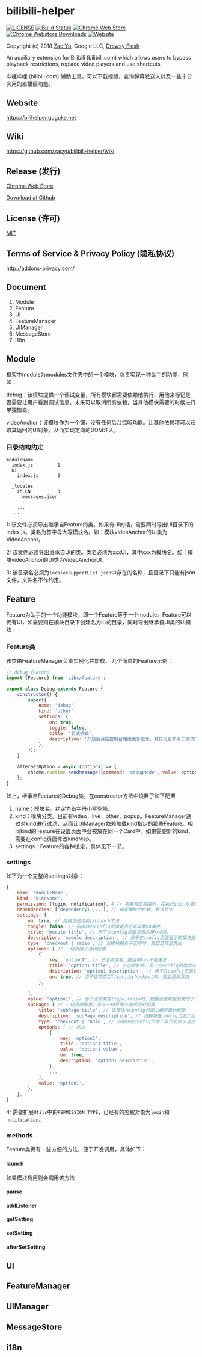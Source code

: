 # bilibili-helper

[![LICENSE](https://img.shields.io/github/license/mashape/apistatus.svg)](LICENSE)
[![Build Status](https://img.shields.io/travis/zacyu/bilibili-helper.svg)](https://travis-ci.org/zacyu/bilibili-helper)
[![Chrome Web Store](https://img.shields.io/chrome-web-store/v/kpbnombpnpcffllnianjibmpadjolanh.svg)](https://chrome.google.com/webstore/detail/kpbnombpnpcffllnianjibmpadjolanh)
[![Chrome Webstore Downloads](https://img.shields.io/chrome-web-store/d/kpbnombpnpcffllnianjibmpadjolanh.svg)](https://chrome.google.com/webstore/detail/kpbnombpnpcffllnianjibmpadjolanh)
[![Website](https://img.shields.io/website-up-down-green-red/http/bilihelper.guguke.net.svg)](https://bilihelper.guguke.net/)

Copyright (c) 2018 [Zac Yu](mailto:me@zacyu.com), Google LLC, [Drowsy Flesh](mailto:jjj201200@gmail.com)

An auxiliary extension for Bilibili (bilibili.com) which allows users to bypass playback restrictions, replace video players and use shortcuts.

哔哩哔哩 (bilibili.com) 辅助工具，可以下载视频，查询弹幕发送人以及一些十分实用的直播区功能。

## Website

https://bilihelper.guguke.net

## Wiki

https://github.com/zacyu/bilibili-helper/wiki

## Release (发行)

[Chrome Web Store](https://chrome.google.com/webstore/detail/kpbnombpnpcffllnianjibmpadjolanh)

[Download at Github ](https://github.com/zacyu/bilibili-helper/releases)

## License (许可)

[MIT](LICENSE)

## Terms of Service & Privacy Policy (隐私协议)

http://addons-privacy.com/

## Document

1. Module
2. Feature
3. UI
4. FeatureManager
5. UIManager
6. MessageStore
7. i18n

## Module

框架中module为modules文件夹中的一个模块，负责实现一种助手的功能，例如：

​debug：该模块提供一个调试变量，所有模块都需要依赖他执行，用他来标记是否需要让用户看到调试信息。未来可以取消所有依赖，当其他模块需要的时候进行单独检查。

videoAnchor：该模块作为一个锚，没有任何后台监听功能。让其他依赖项可以获取其返回的UI对象，从而实现定向的DOM注入。

### 目录结构约定

```
moduleName
  index.js         1
  UI
    index.js       2
    ...
  _locales 
    zh_CN          3
      messages.json
      ...
    ...
  ...
```

1: 该文件必须导出继承自Feature的类。如果有UI的话，需要同时导出UI目录下的index.js。类名为首字母大写模块名。如：模块videoAnchor的UI类为VideoAnchor。

2: 该文件必须导出继承自UI的类。类名必须为xxxUI，其中xxx为模块名。如：模块videoAnchor的UI类为VideoAnchorUI。

3: 该目录名必须为`localesSupportList.json`中存在的名称，且目录下只能有json文件，文件名不作约定。

## Feature

Feature为助手的一个功能模块，即一个Feature等于一个module。Feature可以拥有UI，如需要则在模块目录下创建名为`UI`的目录，同时导出继承自UI类的UI模块

### Feature类

该类由FeatureManager负责实例化并加载。
几个简单的Feature示例：

```javascript
// debug feature
import {Feature} from 'Libs/feature';

export class Debug extends Feature {
    constructor() {
        super({
            name: 'debug',
            kind: 'other',
            settings: {
                on: true,
                toggle: false,
                title: '调试模式',
                description: '开启后会在控制台输出更多信息，并执行更多用于测试的代码',
            },
        });
    }

    afterSetOption = async (options) => {
        chrome.runtime.sendMessage({commend: 'debugMode', value: options.on});
    };
}
```

如上，继承自Feature的Debug类，在constructor方法中设置了如下配置

1. name：模块名。约定为首字母小写驼峰。
2. kind：模块分类。目前有video，live，other，popup。FeatureManager通过对kind进行过滤，从而让UIManager依赖加载kind指定的那些Feature。相同kind的Feature在设置页面中会被放在同一个Card中。如果需要新的kind，需要在config页面修改kindMap。
3. settings：Feature的各种设定，具体见下一节。

### settings

如下为一个完整的settings对象：

```javascript
{
    name: 'moduleName',
    kind: 'kindName',
    permission: {login, notification}, 4 // 需要特定权限时，在执行init方法时鉴权，默认为空 
    dependencies: ['dependency1',...], // 指定模块的依赖，默认为空
    settings: {
    	on: true, // 指模块是否执行launch方法
    	toggle: false, // 指模块在config页面是否可以设置on属性
    	title: 'module title', // 用于在config页面显示的模块名称
    	description: 'module description', // 用于在config页面显示的模块描述
        type: 'checkout | radio', // 当模块拥有子选项时，规定选项是类别
        options: [ // 一级页面子选项配置
            {
                key: 'option1', // 子选项键名，数组中key不能重复
                title: 'option1 title', // 子选项名称，用于在config页面显示
                description: 'option1 description',	// 用于在config页面显示的子选项描述
                on: true, // 当子选项类型(type)为checkout时，规定启用状态
            },
            ...
        ],
        value: 'option1', // 当子选项类型(type)radio时，根据该值规定启用的子选项，对应子选项key
        subPage: { // 二级页面配置，可与一级页面子选项同时配置
            title: 'subPage title', // 该模块在config页面二级页面的标题
            description: 'subPage description', // 该模块在config页面二级页面的描述
            type: 'checkout | radio', // 该模块在config页面二级页面的子选项类型
            options: [ // 同上
            	{
                	key: 'option1',
                	title: 'option1 title',
                	value: 'option1 value',
                	on: true,
                	description: 'option1 description',
            	},
            	...
        	],
            value: 'option1',
        },
	},
}
```

4: 需要扩展`Utils`中的`PERMISSION_TYPE`，已经有的鉴权对象为`login`和` notification`。


### methods

Feature类拥有一些方便的方法，便于开发调用，具体如下：

#### launch
如果模块启用则会调用该方法

#### pause

#### addListener

#### getSetting

#### setSetting

#### afterSetSetting

## UI

## FeatureManager

## UIManager

## MessageStore

## i18n
